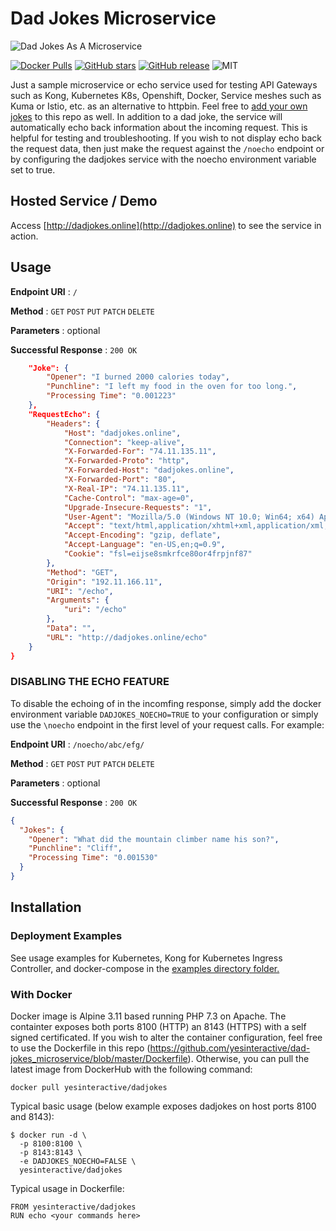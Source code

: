 # Dad Jokes Microservice #
![Dad Jokes As A Microservice](https://raw.githubusercontent.com/yesinteractive/dad-jokes_microservice/master/public/dadjokes-microservice.png)

[![Docker Pulls](https://img.shields.io/docker/pulls/yesinteractive/dadjokes?style=for-the-badge)](https://hub.docker.com/r/yesinteractive/dadjokes) 
[![GitHub stars](https://img.shields.io/github/stars/yesinteractive/dadjokes?style=for-the-badge)](https://github.com/yesinteractive/dad-jokes_microservice) 
[![GitHub release](https://img.shields.io/github/release/yesinteractive/dadjokes?style=for-the-badge)](https://github.com/yesinteractive/dad-jokes_microservice) 
![MIT](https://img.shields.io/badge/license-MIT-green?style=for-the-badge)



Just a sample microservice or echo service used for testing API Gateways such as Kong, Kubernetes K8s, Openshift, Docker, 
Service meshes such as Kuma or Istio, etc. as an alternative to httpbin. Feel free 
to [add your own jokes](https://github.com/yesinteractive/dadjokes/blob/master/controllers/jokes.txt) 
to this repo as well. In addition to a dad joke, the service will automatically echo back information about the 
incoming request. This is helpful for testing and troubleshooting. If you wish to not display echo back the request 
data, then just make the request against the `/noecho` endpoint or by configuring the dadjokes service with the noecho environment variable set to true. 

## Hosted Service / Demo ##

Access [http://dadjokes.online](http://dadjokes.online) to see the service in action.

## Usage ##

**Endpoint URI** : `/`

**Method** : `GET` `POST` `PUT` `PATCH` `DELETE`

**Parameters** : optional

**Successful Response** : `200 OK`

```json
    "Joke": {
        "Opener": "I burned 2000 calories today",
        "Punchline": "I left my food in the oven for too long.",
        "Processing Time": "0.001223"
    },
    "RequestEcho": {
        "Headers": {
            "Host": "dadjokes.online",
            "Connection": "keep-alive",
            "X-Forwarded-For": "74.11.135.11",
            "X-Forwarded-Proto": "http",
            "X-Forwarded-Host": "dadjokes.online",
            "X-Forwarded-Port": "80",
            "X-Real-IP": "74.11.135.11",
            "Cache-Control": "max-age=0",
            "Upgrade-Insecure-Requests": "1",
            "User-Agent": "Mozilla/5.0 (Windows NT 10.0; Win64; x64) AppleWebKit/537.36 (KHTML, like Gecko) Chrome/83.0.4103.61 Safari/537.36",
            "Accept": "text/html,application/xhtml+xml,application/xml;q=0.9,image/webp,image/apng,*/*;q=0.8,application/signed-exchange;v=b3;q=0.9",
            "Accept-Encoding": "gzip, deflate",
            "Accept-Language": "en-US,en;q=0.9",
            "Cookie": "fsl=eijse8smkrfce80or4frpjnf87"
        },
        "Method": "GET",
        "Origin": "192.11.166.11",
        "URI": "/echo",
        "Arguments": {
            "uri": "/echo"
        },
        "Data": "",
        "URL": "http://dadjokes.online/echo"
    }
}
```

### DISABLING THE ECHO FEATURE ###

To disable the echoing of in the incomfing response, simply add the docker environment variable `DADJOKES_NOECHO=TRUE` to your configuration or simply use the `\noecho` endpoint in
the first level of your request calls. For example:

**Endpoint URI** : `/noecho/abc/efg/`

**Method** : `GET` `POST` `PUT` `PATCH` `DELETE`

**Parameters** : optional

**Successful Response** : `200 OK`

```json
{
  "Jokes": {
    "Opener": "What did the mountain climber name his son?",
    "Punchline": "Cliff",
    "Processing Time": "0.001530"
  }
}
```

## Installation ##

### Deployment Examples ###

See usage examples for Kubernetes, Kong for Kubernetes Ingress Controller, and docker-compose in the [examples directory folder.](https://github.com/yesinteractive/dad-jokes_microservice/blob/master/examples)

### With Docker ###

Docker image is Alpine 3.11 based running PHP 7.3 on Apache. The containter exposes both ports 8100 (HTTP) an 8143 (HTTPS) with a self signed certificated. If you wish to alter the container configuration, feel free to use the Dockerfile in this repo (https://github.com/yesinteractive/dad-jokes_microservice/blob/master/Dockerfile). Otherwise, you can pull the latest image from DockerHub with the following command:
```
docker pull yesinteractive/dadjokes
```
Typical basic usage (below example exposes dadjokes on host ports 8100 and 8143):

```
$ docker run -d \
  -p 8100:8100 \
  -p 8143:8143 \
  -e DADJOKES_NOECHO=FALSE \
  yesinteractive/dadjokes
```

Typical usage in Dockerfile:

```
FROM yesinteractive/dadjokes
RUN echo <your commands here>
```


